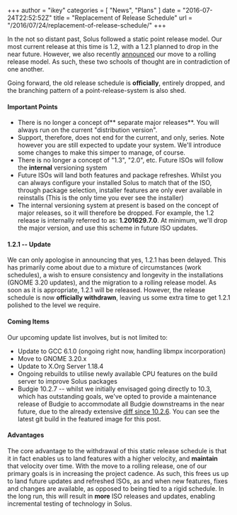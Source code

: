 +++
author = "ikey"
categories = [
"News",
"Plans"
]
date =  "2016-07-24T22:52:52Z"
title = "Replacement of Release Schedule"
url = "/2016/07/24/replacement-of-release-schedule/"
+++ 

In the not so distant past, Solus followed a static point release model. Our most current release at this time is 1.2, with a 1.2.1 planned to drop in the near future. However, we also recently 
[announced](https://solus-project.com/2016/07/10/this-week-in-solus-install-31/) our move to a rolling release model. As such, these two schools of thought are in contradiction of one another. 

Going forward, the old release schedule is **officially**, entirely dropped, and the branching pattern of a point-release-system is also shed.

#### Important Points

- There is no longer a concept of** separate major releases**. You will always run on the current "distribution version".
- Support, therefore, does not end for the current, and only, series. Note however you are still expected to update your system. We'll introduce some changes to make this simper to manage, of course.
- There is no longer a concept of "1.3", "2.0", etc. Future ISOs will follow the **internal** versioning system
- Future ISOs will land both features and package refreshes. Whilst you can always configure your installed Solus to match that of the ISO, through package selection, installer features are only ever available in reinstalls (This is the only time you ever see the 
installer)
- The internal versioning system at present is based on the concept of major releases, so it will therefore be dropped. For example, the 1.2 release is internally referred to as: **1.201629.7.0**. At minimum, we'll drop the major version, and use this scheme 
in future ISO updates.

#### 1.2.1 -- Update

We can only apologise in announcing that yes, 1.2.1 has been delayed. This has primarily come about due to a mixture of circumstances (work schedules), a wish to ensure consistency and longevity in the installations (GNOME 3.20 updates), and the 
migration to a rolling release model. As soon as it is appropriate, 1.2.1 will be released. However, the release schedule is now **officially withdrawn**, leaving us some extra time to get 1.2.1 polished to the level we require.

#### Coming Items

Our upcoming update list involves, but is not limited to:

- Update to GCC 6.1.0 (ongoing right now, handling libmpx incorporation)
- Move to GNOME 3.20.x
- Update to X.Org Server 1.18.4
- Ongoing rebuilds to utilise newly available CPU features on the build server to improve Solus packages
- Budgie 10.2.7 -- whilst we initially envisaged going directly to 10.3, which has outstanding goals, we've opted to provide a maintenance release of Budgie to accommodate all Budgie downstreams in the near future, due to the already extensive 
[diff since 10.2.6](https://github.com/solus-project/budgie-desktop/compare/v10.2.6...master). You can see the latest git build in the featured image for this post.

#### Advantages

The core advantage to the withdrawal of this static release schedule is that it in fact enables us to land features with a higher velocity, and **maintain** that velocity over time. With the move to a rolling release, one of our primary goals is in increasing the 
project cadence. As such, this frees us up to land future updates and refreshed ISOs, as and when new features, fixes and changes are available, as opposed to being tied to a rigid schedule. In the long run, this will result in **more** ISO releases and 
updates, enabling incremental testing of technology in Solus.   